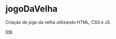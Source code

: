 # jogoDaVelha
Criação de jogo da velha utilizando HTML, CSS e JS.

[link](https://viniciusdeab.github.io/jogoDaVelha/)
